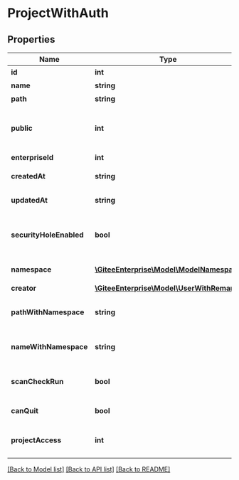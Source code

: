 # ProjectWithAuth

## Properties
Name | Type | Description | Notes
------------ | ------------- | ------------- | -------------
**id** | **int** | 仓库ID | [optional] 
**name** | **string** | 仓库名称 | [optional] 
**path** | **string** | 仓库路径 | [optional] 
**public** | **int** | 仓库的公开选项。0: 私有; 1: 公开; 2: 内部公开; | [optional] 
**enterpriseId** | **int** | 企业 id | [optional] 
**createdAt** | **string** | 仓库创建时间 | [optional] 
**updatedAt** | **string** | 仓库更新时间 | [optional] 
**securityHoleEnabled** | **bool** | 是否允许用户创建涉及敏感信息的任务 | [optional] 
**namespace** | [**\GiteeEnterprise\Model\ModelNamespace**](ModelNamespace.md) | 仓库挂载的空间 | [optional] 
**creator** | [**\GiteeEnterprise\Model\UserWithRemark**](UserWithRemark.md) | 仓库创建者 | [optional] 
**pathWithNamespace** | **string** | 个人空间地址以及仓库路径 | [optional] 
**nameWithNamespace** | **string** | 个人空间名称以及仓库名称 | [optional] 
**scanCheckRun** | **bool** | 仓库是否开了scan质量门禁 | [optional] 
**canQuit** | **bool** | 能否编辑退出 | [optional] 
**projectAccess** | **int** | 当前成员在该仓库的角色 | [optional] 

[[Back to Model list]](../../README.md#documentation-for-models) [[Back to API list]](../../README.md#documentation-for-api-endpoints) [[Back to README]](../../README.md)


